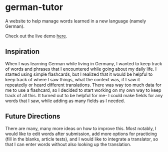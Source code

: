 # german-tutor
A website to help manage words learned in a new language (namely German).

Check out the live demo [here](https://german-tutor.herokuapp.com/).

## Inspiration
When I was learning German while living in Germany, I wanted to keep track of words and phrases that I encountered 
while going about my daily life. I started using simple flashcards, but I realized that it would be helpful to keep
track of where I saw things, what the context was, if I saw it repeatedly or heard different translations. 
There was way too much data for me to use a flashcard, so I decided to start working on my own way to keep track of
all this. It turned out to be helpful for me- I could make fields for any words that I saw, while adding as many fields
as I needed. 

## Future Directions
There are many, many more ideas on how to improve this. Most notably, I would like to edit words after submission, 
add more options for practicing (fill in the blanks, article tests), and I would like to integrate a translator, 
so that I can enter words without also looking up the translation.
